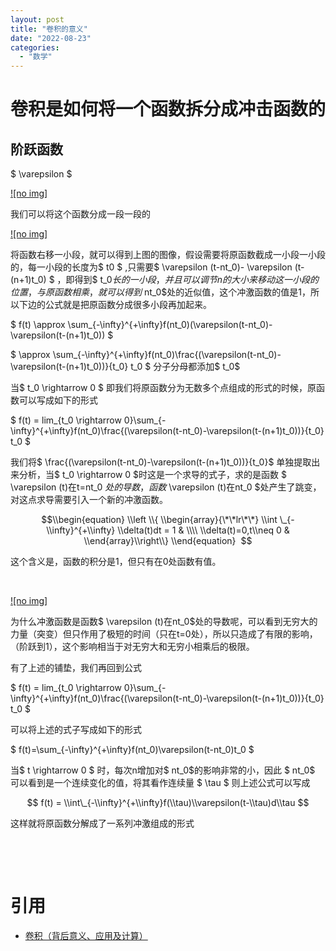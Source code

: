 ```yaml
---
layout: post
title: "卷积的意义"
date: "2022-08-23"
categories: 
  - "数学"
---
```


# 卷积是如何将一个函数拆分成冲击函数的

## 阶跃函数

$ \\varepsilon $

[![no img]](http://127.0.0.1/?attachment_id=4716)

我们可以将这个函数分成一段一段的

[![no img]](http://127.0.0.1/?attachment_id=4717)

将函数右移一小段，就可以得到上图的图像，假设需要将原函数截成一小段一小段的，每一小段的长度为$ t0 $ ,只需要$ \\varepsilon (t-nt\_0)- \\varepsilon (t-(n+1)t\_0) $ ，即得到$ t\_0$长的一小段，并且可以调节n的大小来移动这一小段的位置，与原函数相乘，就可以得到$ nt\_0$处的近似值，这个冲激函数的值是1，所以下边的公式就是把原函数分成很多小段再加起来。

$ f(t) \\approx \\sum\_{-\\infty}^{+\\infty}f(nt\_0)(\\varepsilon(t-nt\_0)-\\varepsilon(t-(n+1)t\_0)) $

$ \\approx \\sum\_{-\\infty}^{+\\infty}f(nt\_0)\\frac{(\\varepsilon(t-nt\_0)-\\varepsilon(t-(n+1)t\_0))}{t\_0} t\_0 $ 分子分母都添加$ t\_0$

当$ t\_0 \\rightarrow 0 $ 即我们将原函数分为无数多个点组成的形式的时候，原函数可以写成如下的形式

$ f(t) = lim\_{t\_0 \\rightarrow 0}\\sum\_{-\\infty}^{+\\infty}f(nt\_0)\\frac{(\\varepsilon(t-nt\_0)-\\varepsilon(t-(n+1)t\_0))}{t\_0} t\_0 $

我们将$ \\frac{(\\varepsilon(t-nt\_0)-\\varepsilon(t-(n+1)t\_0))}{t\_0}$ 单独提取出来分析，当$ t\_0 \\rightarrow 0 $时这是一个求导的式子，求的是函数 $ \\varepsilon (t)在t=nt\_0 $处的导数，函数$ \\varepsilon (t)在nt\_0 $处产生了跳变，对这点求导需要引入一个新的冲激函数。

$$\\begin{equation} \\left \\{ \\begin{array}{\*\*lr\*\*} \\int \_{-\\infty}^{+\\infty} \\delta(t)dt = 1 & \\\\ \\delta(t)=0,t\\neq 0 & \\end{array}\\right\\} \\end{equation}  $$

这个含义是，函数的积分是1，但只有在0处函数有值。

 

[![no img]](http://127.0.0.1/?attachment_id=4732)

为什么冲激函数是函数$ \\varepsilon (t)在nt\_0$处的导数呢，可以看到无穷大的力量（突变）但只作用了极短的时间（只在t=0处），所以只造成了有限的影响，（阶跃到1），这个影响相当于对无穷大和无穷小相乘后的极限。

有了上述的铺垫，我们再回到公式

$ f(t) = lim\_{t\_0 \\rightarrow 0}\\sum\_{-\\infty}^{+\\infty}f(nt\_0)\\frac{(\\varepsilon(t-nt\_0)-\\varepsilon(t-(n+1)t\_0))}{t\_0} t\_0 $

可以将上述的式子写成如下的形式

$ f(t)=\\sum\_{-\\infty}^{+\\infty}f(nt\_0)\\varepsilon(t-nt\_0)t\_0 $

当$ t \\rightarrow 0 $ 时，每次n增加对$ nt\_0$的影响非常的小，因此 $ nt\_0$ 可以看到是一个连续变化的值，将其看作连续量 $ \\tau $ 则上述公式可以写成

$$ f(t) = \\int\_{-\\infty}^{+\\infty}f(\\tau)\\varepsilon(t-\\tau)d\\tau $$

这样就将原函数分解成了一系列冲激组成的形式

 

 

# 引用

- [卷积（背后意义、应用及计算）](https://zhuanlan.zhihu.com/p/157435721)
